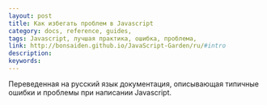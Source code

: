 ```yaml
---
layout: post
title: Как избегать проблем в Javascript
category: docs, reference, guides, 
tags: Javascript, лучшая практика, ошибка, проблема, 
link: http://bonsaiden.github.io/JavaScript-Garden/ru/#intro
description: 
keywords: 
---
```


<p>Переведенная на русский язык документация, описывающая типичные ошибки и проблемы при написании Javascript.</p>
